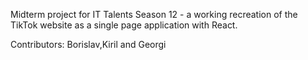 Midterm project for IT Talents Season 12 - a working recreation of the TikTok website as a single page application with React.

Contributors: Borislav,Kiril and Georgi